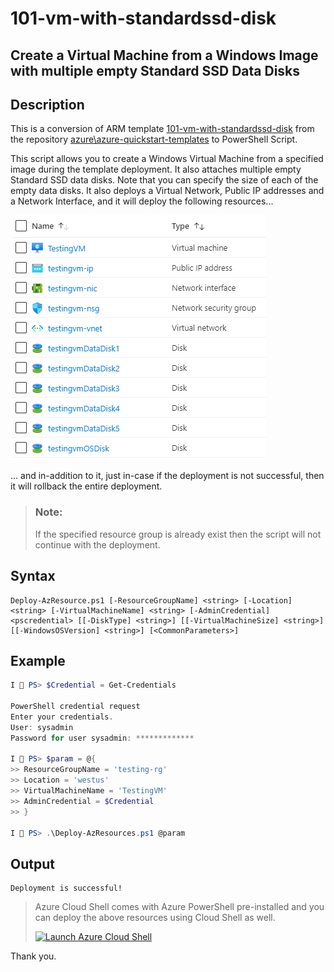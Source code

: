 101-vm-with-standardssd-disk
===
Create a Virtual Machine from a Windows Image with multiple empty Standard SSD Data Disks
---

## Description

This is a conversion of ARM template [101-vm-with-standardssd-disk](https://github.com/Azure/azure-quickstart-templates/tree/master/101-vm-with-standardssd-disk) from the repository [azure\azure-quickstart-templates](https://github.com/Azure/azure-quickstart-templates) to PowerShell Script.

This script allows you to create a Windows Virtual Machine from a specified image during the template deployment. It also attaches multiple empty Standard SSD data disks. Note that you can specify the size of each of the empty data disks. It also deploys a Virtual Network, Public IP addresses and a Network Interface, and it will deploy the following resources...

![image](resources.png)

... and in-addition to it, just in-case if the deployment is not successful, then it will rollback the entire deployment.

> ### Note: 
> If the specified resource group is already exist then the script will not continue with the deployment.

## Syntax
```
Deploy-AzResource.ps1 [-ResourceGroupName] <string> [-Location] <string> [-VirtualMachineName] <string> [-AdminCredential] <pscredential> [[-DiskType] <string>] [[-VirtualMachineSize] <string>] [[-WindowsOSVersion] <string>] [<CommonParameters>]
```

## Example
```powershell
I 💙 PS> $Credential = Get-Credentials

PowerShell credential request
Enter your credentials.
User: sysadmin
Password for user sysadmin: *************

I 💙 PS> $param = @{
>> ResourceGroupName = 'testing-rg'
>> Location = 'westus'
>> VirtualMachineName = 'TestingVM'
>> AdminCredential = $Credential
>> }

I 💙 PS> .\Deploy-AzResources.ps1 @param
```

## Output
```
Deployment is successful!
```

> Azure Cloud Shell comes with Azure PowerShell pre-installed and you can deploy the above resources using Cloud Shell as well.
>
>[![](https://shell.azure.com/images/launchcloudshell.png "Launch Azure Cloud Shell")](https://shell.azure.com)

Thank you.
